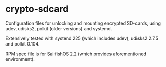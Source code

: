 # crypto-sdcard
Configuration files for unlocking and mounting encrypted SD-cards, using udev, udisks2, polkit (older versions) and systemd.

Extensively tested with systend 225 (which includes udev), udisks2 2.7.5 and polkit 0.104.

RPM spec file is for SailfishOS 2.2 (which provides aforementioned environment).
